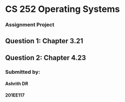 # CS 252 Operating Systems 
### Assignment Project

## Question 1: Chapter 3.21


## Question 2: Chapter 4.23

### Submitted by:

#### Ashrith DR  
#### 201EE117



 
